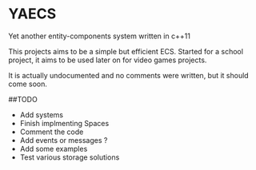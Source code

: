 YAECS
=====

Yet another entity-components system written in c++11

  This projects aims to be a simple but efficient ECS. Started for a school project, it aims to be used later on for video games projects.
  
  It is actually undocumented and no comments were written, but it should come soon.

##TODO

  * Add systems
  * Finish implmenting Spaces
  * Comment the code
  * Add events or messages ?
  * Add some examples
  * Test various storage solutions
